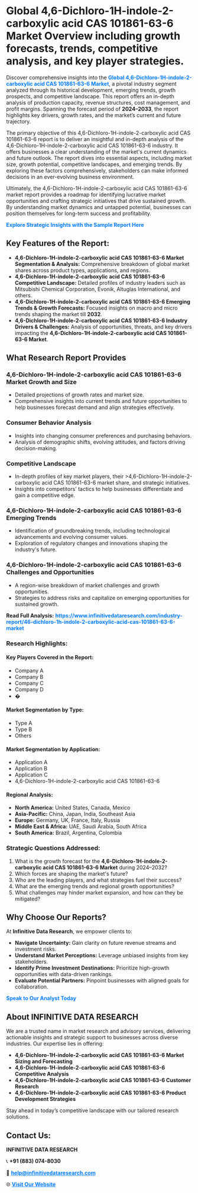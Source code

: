 <h1>Global 4,6-Dichloro-1H-indole-2-carboxylic acid CAS 101861-63-6 Market Overview including growth forecasts, trends, competitive analysis, and key player strategies.</h1>
<p>
Discover comprehensive insights into the 
<a href="https://www.infinitivedataresearch.com/industry-report/46-dichloro-1h-indole-2-carboxylic-acid-cas-101861-63-6-market" rel="dofollow" style="color: #007BFF; text-decoration: none;"><strong>Global 4,6-Dichloro-1H-indole-2-carboxylic acid CAS 101861-63-6 Market</strong></a>, a pivotal industry segment analyzed through its historical development, emerging trends, growth prospects, and competitive landscape. This report offers an in-depth analysis of production capacity, revenue structures, cost management, and profit margins. Spanning the forecast period of <strong>2024–2033</strong>, the report highlights key drivers, growth rates, and the market’s current and future trajectory.
</p>
<p>
The primary objective of this 4,6-Dichloro-1H-indole-2-carboxylic acid CAS 101861-63-6 report is to deliver an insightful and in-depth analysis of the 4,6-Dichloro-1H-indole-2-carboxylic acid CAS 101861-63-6 industry. It offers businesses a clear understanding of the market's current dynamics and future outlook. The report dives into essential aspects, including market size, growth potential, competitive landscapes, and emerging trends. By exploring these factors comprehensively, stakeholders can make informed decisions in an ever-evolving business environment.
</p>
<p>
Ultimately, the 4,6-Dichloro-1H-indole-2-carboxylic acid CAS 101861-63-6 market report provides a roadmap for identifying lucrative market opportunities and crafting strategic initiatives that drive sustained growth. By understanding market dynamics and untapped potential, businesses can position themselves for long-term success and profitability.
</p>
<p>
<a href="https://www.infinitivedataresearch.com/request-sample/reportId=110268" style="color: #007BFF; text-decoration: none;"><strong>Explore Strategic Insights with the Sample Report Here</strong></a>
</p>

<h2>Key Features of the Report:</h2>
<ul>
<li><strong>4,6-Dichloro-1H-indole-2-carboxylic acid CAS 101861-63-6 Market Segmentation & Analysis:</strong> Comprehensive breakdown of global market shares across product types, applications, and regions.</li>
<li><strong>4,6-Dichloro-1H-indole-2-carboxylic acid CAS 101861-63-6 Competitive Landscape:</strong> Detailed profiles of industry leaders such as Mitsubishi Chemical Corporation, Evonik, Altuglas International, and others.</li>
<li><strong>4,6-Dichloro-1H-indole-2-carboxylic acid CAS 101861-63-6 Emerging Trends & Growth Forecasts:</strong> Focused insights on macro and micro trends shaping the market till <strong>2032</strong>.</li>
<li><strong>4,6-Dichloro-1H-indole-2-carboxylic acid CAS 101861-63-6 Industry Drivers & Challenges:</strong> Analysis of opportunities, threats, and key drivers impacting the <strong>4,6-Dichloro-1H-indole-2-carboxylic acid CAS 101861-63-6 Market</strong>.</li>
</ul>

<h2>What Research Report Provides</h2>
<h3>4,6-Dichloro-1H-indole-2-carboxylic acid CAS 101861-63-6 Market Growth and Size</h3>
<ul>
<li>Detailed projections of growth rates and market size.</li>
<li>Comprehensive insights into current trends and future opportunities to help businesses forecast demand and align strategies effectively.</li>
</ul>

<h3>Consumer Behavior Analysis</h3>
<ul>
<li>Insights into changing consumer preferences and purchasing behaviors.</li>
<li>Analysis of demographic shifts, evolving attitudes, and factors driving decision-making.</li>
</ul>

<h3>Competitive Landscape</h3>
<ul>
<li>In-depth profiles of key market players, their >4,6-Dichloro-1H-indole-2-carboxylic acid CAS 101861-63-6 market share, and strategic initiatives.</li>
<li>Insights into competitors' tactics to help businesses differentiate and gain a competitive edge.</li>
</ul>

<h3>4,6-Dichloro-1H-indole-2-carboxylic acid CAS 101861-63-6 Emerging Trends</h3>
<ul>
<li>Identification of groundbreaking trends, including technological advancements and evolving consumer values.</li>
<li>Exploration of regulatory changes and innovations shaping the industry's future.</li>
</ul>

<h3>4,6-Dichloro-1H-indole-2-carboxylic acid CAS 101861-63-6 Challenges and Opportunities</h3>
<ul>
<li>A region-wise breakdown of market challenges and growth opportunities.</li>
<li>Strategies to address risks and capitalize on emerging opportunities for sustained growth.</li>
</ul>
<p><strong>Read Full Analysis:</strong> <a href="https://www.infinitivedataresearch.com/industry-report/46-dichloro-1h-indole-2-carboxylic-acid-cas-101861-63-6-market" rel="dofollow" style="color: #007BFF; text-decoration: none;"><strong>https://www.infinitivedataresearch.com/industry-report/46-dichloro-1h-indole-2-carboxylic-acid-cas-101861-63-6-market</strong></a></p>
<h3>Research Highlights:</h3>
<h4>Key Players Covered in the Report:</h4>
<ul><li>Company A</li><li>Company B</li><li>Company C</li><li>Company D</li><li>�</li></ul>
<h4>Market Segmentation by Type:</h4>
<ul><li>Type A</li><li>Type B</li><li>Others</li></ul>
<h4>Market Segmentation by Application:</h4>
<ul><li>Application A</li><li>Application B</li><li>Application C</li><li>4,6-Dichloro-1H-indole-2-carboxylic acid CAS 101861-63-6</li></ul>

<h4>Regional Analysis:</h4>
<ul>
<li><strong>North America:</strong> United States, Canada, Mexico</li>
<li><strong>Asia-Pacific:</strong> China, Japan, India, Southeast Asia</li>
<li><strong>Europe:</strong> Germany, UK, France, Italy, Russia</li>
<li><strong>Middle East & Africa:</strong> UAE, Saudi Arabia, South Africa</li>
<li><strong>South America:</strong> Brazil, Argentina, Colombia</li>
</ul>

<h3>Strategic Questions Addressed:</h3>
<ol>
<li>What is the growth forecast for the <strong>4,6-Dichloro-1H-indole-2-carboxylic acid CAS 101861-63-6 Market</strong> during 2024–2032?</li>
<li>Which forces are shaping the market's future?</li>
<li>Who are the leading players, and what strategies fuel their success?</li>
<li>What are the emerging trends and regional growth opportunities?</li>
<li>What challenges may hinder market expansion, and how can they be mitigated?</li>
</ol>

<h2>Why Choose Our Reports?</h2>
<p>At <strong>Infinitive Data Research</strong>, we empower clients to:</p>
<ul>
<li><strong>Navigate Uncertainty:</strong> Gain clarity on future revenue streams and investment risks.</li>
<li><strong>Understand Market Perceptions:</strong> Leverage unbiased insights from key stakeholders.</li>
<li><strong>Identify Prime Investment Destinations:</strong> Prioritize high-growth opportunities with data-driven rankings.</li>
<li><strong>Evaluate Potential Partners:</strong> Pinpoint businesses with aligned goals for collaboration.</li>
</ul>
<p><a href="https://www.infinitivedataresearch.com/industry-report/46-dichloro-1h-indole-2-carboxylic-acid-cas-101861-63-6-market" rel="dofollow" style="color: #007BFF; text-decoration: none;"><strong>Speak to Our Analyst Today</strong></a></p>

<h2>About INFINITIVE DATA RESEARCH</h2>
<p>We are a trusted name in market research and advisory services, delivering actionable insights and strategic support to businesses across diverse industries. Our expertise lies in offering:</p>
<ul>
<li><strong>4,6-Dichloro-1H-indole-2-carboxylic acid CAS 101861-63-6 Market Sizing and Forecasting</strong></li>
<li><strong>4,6-Dichloro-1H-indole-2-carboxylic acid CAS 101861-63-6 Competitive Analysis</strong></li>
<li><strong>4,6-Dichloro-1H-indole-2-carboxylic acid CAS 101861-63-6 Customer Research</strong></li>
<li><strong>4,6-Dichloro-1H-indole-2-carboxylic acid CAS 101861-63-6 Product Development Strategies</strong></li>
</ul>
<p>Stay ahead in today’s competitive landscape with our tailored research solutions.</p>

<h2>Contact Us:</h2>
<p><strong>INFINITIVE DATA RESEARCH</strong></p>
<p>📞 <strong>+91 (883) 074-8030</strong></p>
<p>📧 <strong><a href="mailto:help@infinitivedataresearch.com" style="color: #007BFF;">help@infinitivedataresearch.com</a></strong></p>
<p>🌐 <strong><a href="https://www.infinitivedataresearch.com" rel="dofollow" style="color: #007BFF;">Visit Our Website</a></strong></p>